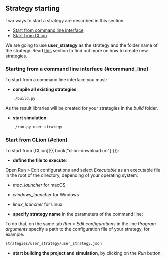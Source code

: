 ## Strategy starting

Two ways to start a strategy are described in this section:

- [Start from command line interface](#command_line)
- [Start from CLion](#clion)

We are going to use **user_strategy** as the strategy and the folder name of the strategy.
Read [this](add_strategy.md) section to find out more on how to create new strategies.

### Starting from a command line interface {#command_line}

To start from a command line interface you must:

- **compile all existing strategies**:

  ```bash
  ./build.py
  ```

 As the result libraries will be created for your strategies in the *build* folder.
- **start simulation**:

  ```bash
  ./run.py user_strategy
  ```

### Start from  CLion {#clion}

To start from [CLion]({{ book["clion-download.url"] }}):

- **define the file to execute**:

 Open Run > Edit configurations and select *Executable* as an executable file in the root of the directory, depending of your operating system:

  - *mac_launcher* for macOS
  - *windows_launcher* for Windows
  - *linux_launcher* for Linux

- **specify strategy name** in the parameters of the command line:

To do that, on the same tab *Run > Edit configurations* in the line *Program arguments* specify a path to the configuration file of your strategy, for example.

  ```bash
  strategies/user_strategy/user_strategy.json
  ```
- **start building the project and simulation**, by clicking on the *Run* button.

